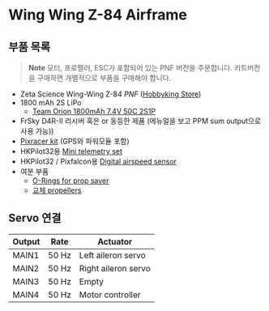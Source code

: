 # Wing Wing Z-84 Airframe

## 부품 목록

> **Note** 모터, 프로펠러, ESC가 포함되어 있는 PNF 버전을 주문합니다. 키트버전을 구매하면 개별적으로 부품을 구매해야 합니다.

  * Zeta Science Wing-Wing Z-84 *PNF* ([Hobbyking Store](http://hobbyking.com/hobbyking/store/RC_PRODUCT_SEARCH.asp?strSearch=z-84))
  * 1800 mAh 2S LiPo
    * [Team Orion 1800mAh 7.4V 50C 2S1P](https://www.brack.ch/team-orion-1800mah-7-4v-50c-315318)
  * FrSky D4R-II 리시버 혹은  or 동등한 제품 (메뉴얼을 보고 PPM sum output으로 사용 가능))
  * [Pixracer kit](https://docs.px4.io/en/flight_controller/pixracer.html) (GPS와 파워모듈 포함)
  * HKPilot32용 [Mini telemetry set](https://docs.px4.io/en/flight_controller/pixfalcon.html#availability)
  * HKPilot32 / Pixfalcon용 [Digital airspeed sensor](https://docs.px4.io/en/flight_controller/pixfalcon.html#availability)
  * 여분 부품
    * [O-Rings for prop saver](http://www.hobbyking.com/hobbyking/store/__27339__Wing_Wing_Z_84_O_Ring_10pcs_.html)
    * [교체 propellers](http://www.hobbyking.com/hobbyking/store/__27453__GWS_EP_Propeller_DD_5043_125x110mm_orange_6pcs_set_.html)

## Servo 연결

| Output | Rate | Actuator |
| -- | -- | -- |
| MAIN1 | 50 Hz | Left aileron servo |
| MAIN2 | 50 Hz | Right aileron servo |
| MAIN3 | 50 Hz | Empty |
| MAIN4 | 50 Hz | Motor controller |
